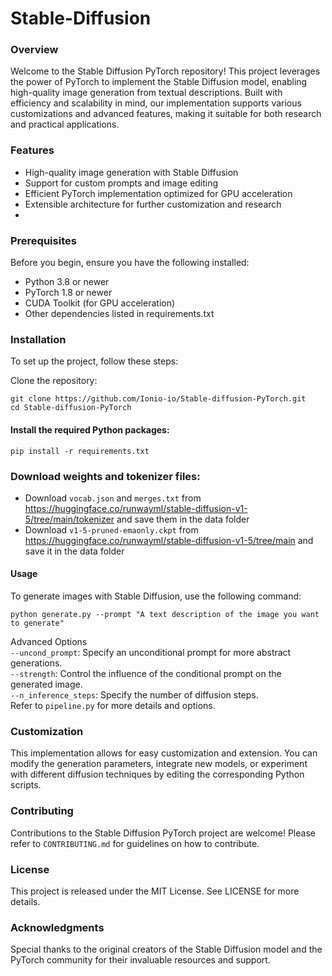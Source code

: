 # Stable-Diffusion
### Overview
Welcome to the Stable Diffusion PyTorch repository! This project leverages the power of PyTorch to implement the Stable Diffusion model, enabling high-quality image generation from textual descriptions. Built with efficiency and scalability in mind, our implementation supports various customizations and advanced features, making it suitable for both research and practical applications.

### Features
- High-quality image generation with Stable Diffusion
- Support for custom prompts and image editing
- Efficient PyTorch implementation optimized for GPU acceleration
- Extensible architecture for further customization and research
- 
### Prerequisites
Before you begin, ensure you have the following installed:

- Python 3.8 or newer
- PyTorch 1.8 or newer
- CUDA Toolkit (for GPU acceleration)
- Other dependencies listed in requirements.txt
  
### Installation
To set up the project, follow these steps:<br>

Clone the repository:<br>

```
git clone https://github.com/Ionio-io/Stable-diffusion-PyTorch.git
cd Stable-diffusion-PyTorch
```
#### Install the required Python packages:

```
pip install -r requirements.txt
```

### Download weights and tokenizer files:
- Download `vocab.json` and `merges.txt` from https://huggingface.co/runwayml/stable-diffusion-v1-5/tree/main/tokenizer and save them in the data folder
- Download `v1-5-pruned-emaonly.ckpt` from https://huggingface.co/runwayml/stable-diffusion-v1-5/tree/main and save it in the data folder
  
#### Usage
To generate images with Stable Diffusion, use the following command:

```
python generate.py --prompt "A text description of the image you want to generate"
```

Advanced Options <br>
`--uncond_prompt`: Specify an unconditional prompt for more abstract generations. <br>
`--strength`: Control the influence of the conditional prompt on the generated image. <br>
`--n_inference_steps`: Specify the number of diffusion steps. <br>
Refer to `pipeline.py` for more details and options. <br>

### Customization
This implementation allows for easy customization and extension. You can modify the generation parameters, integrate new models, or experiment with different diffusion techniques by editing the corresponding Python scripts.

### Contributing
Contributions to the Stable Diffusion PyTorch project are welcome! Please refer to `CONTRIBUTING.md` for guidelines on how to contribute.

### License
This project is released under the MIT License. See LICENSE for more details.

### Acknowledgments
Special thanks to the original creators of the Stable Diffusion model and the PyTorch community for their invaluable resources and support.

